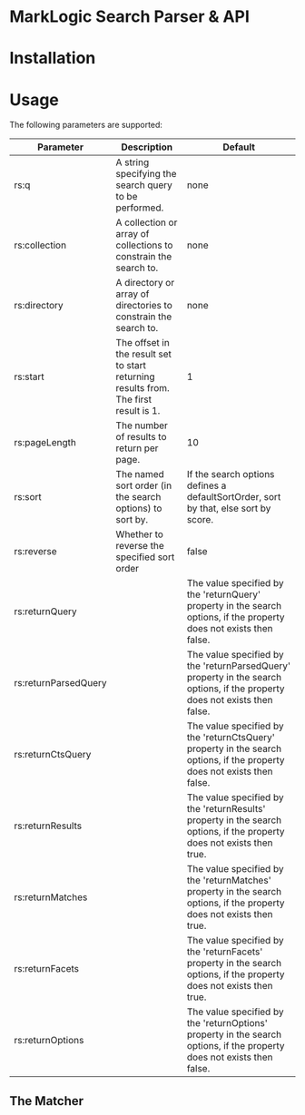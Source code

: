 # MarkLogic Search Parser & API

# Installation

# Usage

The following parameters are supported:

| Parameter | Description | Default |
|-----------|-------------|---------|
| rs:q | A string specifying the search query to be performed. | none |
| rs:collection | A collection or array of collections to constrain the search to. | none |
| rs:directory | A directory or array of directories to constrain the search to. | none |
| rs:start | The offset in the result set to start returning results from. The first result is 1.  | 1 |
| rs:pageLength | The number of results to return per page. | 10 |
| rs:sort | The named sort order (in the search options) to sort by. | If the search options defines a defaultSortOrder, sort by that, else sort by score. |
| rs:reverse | Whether to reverse the specified sort order | false |
| rs:returnQuery | | The value specified by the 'returnQuery' property in the search options, if the property does not exists then false. | 
| rs:returnParsedQuery | | The value specified by the 'returnParsedQuery' property in the search options, if the property does not exists then false. | 
| rs:returnCtsQuery | | The value specified by the 'returnCtsQuery' property in the search options, if the property does not exists then false. | 
| rs:returnResults | | The value specified by the 'returnResults' property in the search options, if the property does not exists then true. | 
| rs:returnMatches | | The value specified by the 'returnMatches' property in the search options, if the property does not exists then true. | 
| rs:returnFacets | | The value specified by the 'returnFacets' property in the search options, if the property does not exists then true. | 
| rs:returnOptions | | The value specified by the 'returnOptions' property in the search options, if the property does not exists then false. | 

## The Matcher

